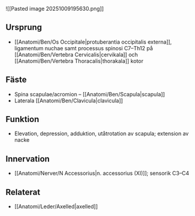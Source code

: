 ![[Pasted image 20251009195630.png]]
## Ursprung
- [[Anatomi/Ben/Os Occipitale|protuberantia occipitalis externa]], ligamentum nuchae samt processus spinosi C7–Th12 på [[Anatomi/Ben/Vertebra Cervicalis|cervikala]] och [[Anatomi/Ben/Vertebra Thoracalis|thorakala]] kotor

## Fäste
- Spina scapulae/acromion – [[Anatomi/Ben/Scapula|scapula]]
- Laterala [[Anatomi/Ben/Clavicula|clavicula]]

## Funktion
- Elevation, depression, adduktion, utåtrotation av scapula; extension av nacke

## Innervation
- [[Anatomi/Nerver/N Accessorius|n. accessorius (XI)]]; sensorik C3–C4

## Relaterat
- [[Anatomi/Leder/Axelled|axelled]]
